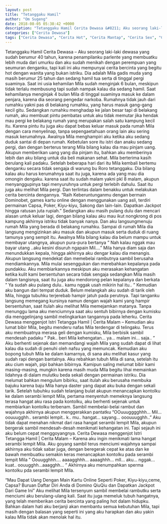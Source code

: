 ```yaml
---
layout: post
title: "Tetanggaku Hamil"
author: "Om Sugeng"
date: 2018-08-05 05:38:42 +0000
description: "Tetanggaku Hamil Cerita Dewasa &#8211; Aku seorang laki-laki dewasa yang sudah berumur 40 tahun, karena penampilanku parlente yang membuatku lebih muda dari umurku dan aku sudah menikah dengan peremp..."
categories: ["Cerita Dewasa"]
tags: ["Cerita Dewasa", "Cerita Hot", "Cerita Mantap", "Cerita Sex", "Cinta Hanya Nafsu", "Cinta Terlarang"]
---
```



Tetanggaku Hamil
Cerita Dewasa &#8211; Aku seorang laki-laki dewasa yang sudah berumur 40 tahun, karena penampilanku parlente yang membuatku lebih muda dari umurku dan aku sudah menikah dengan perempuan yang seumuran denganku, tapi kali ini aku mempunyai cerita bercinta yang begitu hot dengan wanita yang bukan istriku. Dia adalah Mila gadis muda yang masih berumur 25 tahun dan sedang hamil tua serta di tinggal pergi suaminya.
Saat ini usia kehamilan Mila sudah menginjak 6 bulan, meskipun tidak terlalu membusung tapi sudah nampak kalau dia sedang hamil. Saat kehamilanya menginjak 4 bulan Mila di tinggal suaminya masuk ke dalam penjara, karena dia seorang pengedar narkoba. Rumahnya tidak jauh dari rumahku yakni pas di belakang rumahku, yang harus masuk gang-gang kecil gitu.
Sedangkan rumahku menghadap ke jalan besar tapi di belakang rumah, aku membuat pintu pembatas untuk aku tidak memutar jika hendak mau pergi ke belakang rumah yang merupakan salah satu kampung kecil itu. Karena pintu itu juga aku dapat bebas keluar masuk pada rumah Mila dengan cara menyelinap, tanpa sepengaetahuan orang lain aku sering masuk kerumahnya.
Awalnya Mila menghampiri aku ketika aku sedang duduk santai di depan rumah. Kebetulan sore itu istri dan anaku sedang pergi, dan dengan berterus terang Mila bilang kalau dia mau pinjam uang. Akupun memberikan uang yang dia pinjam itu, bahkan aku memberinya lebih dan aku bilang untuk dia beli makanan sehat. Mila berterima kasih berulang kali padaku. Setelah beberapa hari dari itu Mila kembali bertemu denganku secara tidak sengaja di warung bu Roro tetanggaku. Dia bilang kalau aku harus kerumahnya saat itu juga, karena ada yang mau dia omongin dengaku. karena saat itu sudah malam yakni pkl 8 malam, akupun menyanggupinya tapi menyuruhnya untuk pergi terlebih dahulu. Saat itu juga aku melihat Mila pergi. Dan terlintas dalam benakku untuk melakukan cerita bercinta dengannya.
“Raih Keberuntunganmu dengan bermain Dominobet, games kartu online dengan menggunakan uang asli, terdiri permainan Capsa, Poker, Kiyu-kiyu, Sakong dan lain-lain. Dapatkan Jackpot hingga ratusan juta rupiah.”
Sedangkan aku masih pulang dulu dan mencari alasan untuk keluar lagi, dengan bilang kalau aku mau ikut nongkrong di pos kampung akhirnya istriku tidak banyak nanya. Dan aku langsungmenuju rumah Mila yang berada di belakang rumahku. Sampai di rumah Mila dia langsung mengizinkan aku masuk dan akupun masuk serta duduk di ruang tamunya yang sempit itu.
Awalnya Mila bilang kalau dia belum mampu untuk membayar utangnya, akupun pura-pura bertanya ” Nah kalau nggak mau bayar utang ..aku kesini disuruh ngapain Mil….” Mila hanya diam saja dan menundukkan kepala, hingga akhirnya aku dengar kalau dia menangis. Akupun langsung mendekat dan memebelai rambutnya sambil berusaha mendiamkannya.
Mila mulai sesenggukan dan merebahkan kepalanya pada pundakku. Aku membiarkannya meskipun aku merasakan kehangatan ketika kulit kami bersentuhan secara tidak sengaja sedangkan Mila masih dalam tangisnya, saat itu juga aku mendorong pelan kepalanya dan berkata ” Ya sudah aku pulang dulu.. kamu nggak usah mikirin hal itu.. ” Kemudian aku bangun dari tempat duduk.
Belum melangkah aku sudah di tarik oleh Mila, hingga tubuhku terjerebab hampir jatuh pada perutnya. Tapi tanganku langsung memegang kursinya namun dengan wajah kami yang hampir bersentuhan, saat itulah aku melihat Mila memejamkan matanya. Tanpa menunggu lama aku menciumnya saat aku sentuh bibirnya dengan kumisku dia menggelinjang sambil melingkarkan tangannya pada leherku.
Cerita Dewasa menggenjot Istri Tetangga Hamil | Cerita Malam – Kemudian aku lumat bibir Mila, begitu menderu nafas Mila terdengar di telingaku. Terus aku membuatnya merasa geli dengan kumisku, Mila berbisik sambil mendesah padaku ” Pak.. beri Mila kehengatan… ya… malam ini… saja.. ” Aku berhenti sejenak dan memandangi wajah Mila yang sudah dapat di lihat kalau dia sudah di penuhi oleh nafsu yang memuncak.
Kemudian aku bopong tubuh Mila ke dalam kamarnya, di sana aku melihat kasur yang sudah rapi dengan bantalnya. Aku rebahkan tubuh Mila di sana, setelah itu aku cium wajah, pipi bahkan bibirnya. Kamipun saling melumat bibir kami masing-masing, mungkin karena masih muda MIla begitu lihai memainkan lidahnya di dalam mulutku beda sekali dengan permainan istriku.
Dia melumat bahkan mengulum bibirku, saat itulah aku berusaha membuka bajuku karena baju Mila hanya daster yang dapat aku buka dengan sekali tarik. Setelah tubuhku sudah telanjang bulat akupun menancapkan kontolku ke dalam serambi lempit Mila, pertama menyentuh memeknya langsung terasa hangat aku rasa pada kontolku, aku berhenti sejenak untuk membiarkan kontolku terbenam.
Sambil membelai-belai rambut dan wajahnya akhirnya akupun menggerakkan pantatku “OOuuugggghhh… Mil… oouuugghh.. serambi lempit.. k.. mu.. hangat… sayang… ooouuugghh..” Aku tidak dapat menahan nikmat dari rasa hangat serambi lempit Mila, akupun bergerak sambil mendesah-desah menikmati kehangatan ini. Tapi sejauh ini aku belum cepat menggoyangnya.
Cerita Dewasa menggenjot Istri Tetangga Hamil | Cerita Malam – Karena aku ingin menikmati lama hangat serambi lempit Mila. Aku goyang sambil terus menciumi wajahnya sampai akhirnya aku tidak sabar juga, dengan beregerak cepat ke atas dan ke bawah membuatku semakin keras menancapkan kontolku pada serambi lempit Mila ” Oouugghhh…. aaaagghhh… aaaaghhh… mIl… aku… nggak…kuat.. oouugghh…aaagghh… ” Akhirnya aku menumpahkan sperma kontolku pda serambi lempit MIla.

&#8220;Mau Dapat Uang Dengan Main Kartu Online Seperti Poker, Kiyu-kiyu,ceme, Capsa? Buruan Daftar Diri Anda di Domino QiuQiu dan Dapatkan Jackpot Dari Game Ini&#8221;
Aku melihat Mila tersenyum sambil membelai rambutku serta menciumi aku berulang-ulang kali. Saat itu juga memeluk tubuh hangatnya, yang telah memberikan cerita bercinta yang paling hot dalam hidupku. Bahkan dalam hati aku berjanji akan membantu semua kebutuhan Mila, tapi masih dengan balasan yang seperti ini yang aku harapkan dan aku yakin kalau MIla tidak akan menolak hal itu.
